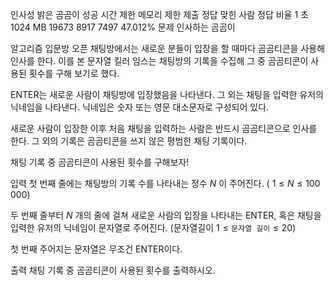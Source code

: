 인사성 밝은 곰곰이 성공
시간 제한 메모리 제한 제출 정답 맞힌 사람 정답 비율
1 초 1024 MB 19673 8917 7497 47.012%
문제
인사하는 곰곰이

알고리즘 입문방 오픈 채팅방에서는 새로운 분들이 입장을 할 때마다 곰곰티콘을 사용해 인사를 한다. 이를 본 문자열 킬러 임스는 채팅방의 기록을 수집해 그 중 곰곰티콘이 사용된 횟수를 구해 보기로 했다.

ENTER는 새로운 사람이 채팅방에 입장했음을 나타낸다. 그 외는 채팅을 입력한 유저의 닉네임을 나타낸다. 닉네임은 숫자 또는 영문 대소문자로 구성되어 있다.

새로운 사람이 입장한 이후 처음 채팅을 입력하는 사람은 반드시 곰곰티콘으로 인사를 한다. 그 외의 기록은 곰곰티콘을 쓰지 않은 평범한 채팅 기록이다.

채팅 기록 중 곰곰티콘이 사용된 횟수를 구해보자!

입력
첫 번째 줄에는 채팅방의 기록 수를 나타내는 정수
$N$ 이 주어진다. (
$1 \le N \le 100\,000$)

두 번째 줄부터
$N$ 개의 줄에 걸쳐 새로운 사람의 입장을 나타내는 ENTER, 혹은 채팅을 입력한 유저의 닉네임이 문자열로 주어진다. (문자열길이
$1 \le \texttt{문자열 길이} \le 20$)

첫 번째 주어지는 문자열은 무조건 ENTER이다.

출력
채팅 기록 중 곰곰티콘이 사용된 횟수를 출력하시오.
